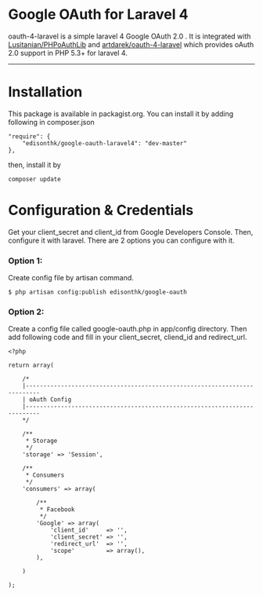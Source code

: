 # Google OAuth for Laravel 4

oauth-4-laravel is a simple laravel 4 Google OAuth 2.0 . It is integrated with [Lusitanian/PHPoAuthLib](https://github.com/Lusitanian/PHPoAuthLib) and [artdarek/oauth-4-laravel](https://github.com/artdarek/oauth-4-laravel)
which provides oAuth 2.0 support in PHP 5.3+ for laravel 4.

---
 
# Installation

This package is available in packagist.org. You can install it by adding following in composer.json

```
"require": {
    "edisonthk/google-oauth-laravel4": "dev-master"
},
```

then, install it by 

```
composer update
```


# Configuration & Credentials
Get your client_secret and client_id from Google Developers Console. Then, configure it with laravel. There are 2 options you can configure with it.

### Option 1:
Create config file by artisan command.

```
$ php artisan config:publish edisonthk/google-oauth
```

### Option 2:
Create a config file called google-oauth.php in app/config directory. Then add following code and fill in your client_secret, cliend_id and redirect_url.

```
<?php 

return array( 
	
	/*
	|--------------------------------------------------------------------------
	| oAuth Config
	|--------------------------------------------------------------------------
	*/

	/**
	 * Storage
	 */
	'storage' => 'Session', 

	/**
	 * Consumers
	 */
	'consumers' => array(

		/**
		 * Facebook
		 */
        'Google' => array(
            'client_id'     => '',
            'client_secret' => '',
            'redirect_url'	=> '',
            'scope'         => array(),
        ),		

	)

);

```

